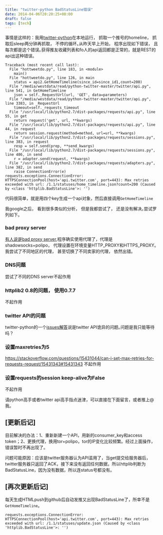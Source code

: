 ```yaml
---
title: "twitter-python BadStatusLine错误"
date: 2014-04-06T20:20:25+08:00
draft: false
tags: [tech]
---
```

事情是这样的：我用[twitter-python](https://github.com/bear/python-twitter)在本地运行， 抓取一个推号的homeline， 抓取后sleep两分钟再抓取， 不停的循环｡从昨天早上开始， 程序出现如下错误， 且每次都是这个错误｡获得推友收藏列表和fo人的api返回都是正常的，就是REST的api出这种错误。

<!--more-->

```
Traceback (most recent call last):
  File "hottweetdo.py", line 183, in <module>
    main()
  File "hottweetdo.py", line 126, in main
    status = api2.GetHomeTimeline(since_id=since_id1,count=200)
  File "/media/westdata/read/python-twitter-master/twitter/api.py", line 541, in GetHomeTimeline
    json = self._RequestUrl(url, 'GET', data=parameters)
  File "/media/westdata/read/python-twitter-master/twitter/api.py", line 3383, in _RequestUrl
    timeout=self._requests_timeout
  File "/usr/local/lib/python2.7/dist-packages/requests/api.py", line 55, in get
    return request('get', url, **kwargs)
  File "/usr/local/lib/python2.7/dist-packages/requests/api.py", line 44, in request
    return session.request(method=method, url=url, **kwargs)
  File "/usr/local/lib/python2.7/dist-packages/requests/sessions.py", line 383, in request
    resp = self.send(prep, **send_kwargs)
  File "/usr/local/lib/python2.7/dist-packages/requests/sessions.py", line 486, in send
    r = adapter.send(request, **kwargs)
  File "/usr/local/lib/python2.7/dist-packages/requests/adapters.py", line 382, in send
    raise ConnectionError(e)
requests.exceptions.ConnectionError: HTTPSConnectionPool(host='api.twitter.com', port=443): Max retries exceeded with url: /1.1/statuses/home_timeline.json?count=200 (Caused by <class 'httplib.BadStatusLine'>: '')
```

代码很简单，就是用四个key生成一个api对象，然后直接调用`GetHomeTimeline`

我google之后， 看到很多类似的分析， 但是我都尝试了， 还是没有解决｡尝试罗列如下｡

### bad proxy server
[有人说是bad proxy server](https://stackoverflow.com/questions/18478013/python-requests-exceptions-connectionerror-max-retries-exceeded-witth-url),程序确实使用代理了，代理是shadowsocks+polipo， 代理设置在环境变量HTTP_PROXY和HTTPS_PROXY｡我尝试了不同地区的代理， 甚至切换了不同卖家的代理， 依然出错｡

### DNS问题
尝试了不同的DNS server不起作用

###  httplib2 0.8的问题， 使用0.7.7
不起作用

###  twitter API的问题
twitter-python的一个[issues解答](https://github.com/bear/python-twitter/issues/131)说是twitter API诡异的问题｡问题是我只能等待吗？

### 设置maxretries为5
<https://stackoverflow.com/questions/15431044/can-i-set-max-retries-for-requests-request/15431343#15431343> 不起作用

### 设置requests的session keep-alive为False
不起作用

请python高手或者twitter api高手指点迷津，可以直接在下面留言，或者推上@我。

## [更新后记]

目前解决的办法：1、重新新建一个API，用新的consumer_key和access token；2、更换代理，换用tor+polipo，tor的IP变化比较频繁。经过上面操作，错误暂时不再出现了。

问题可能原因：应该是twitter服务器认为API滥用了，当get提交给服务器后，twitter服务器只返回了ACK，接下来没有返回任何数据，所以httplib判断为BadStatusLine，因为没有数据，所以连status号都没有。

## [再次更新后记]
每天生成HTMLpush到github后自动发推又出现BadStatusLine了，所幸不是`GetHomeTimeline`。

```
requests.exceptions.ConnectionError: HTTPSConnectionPool(host='api.twitter.com', port=443): Max retries exceeded with url: /1.1/statuses/update.json (Caused by <class 'httplib.BadStatusLine'>: '')
```
